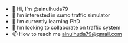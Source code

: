 - 👋 Hi, I’m @ainulhuda79
- 👀 I’m interested in sumo traffic simulator
- 🌱 I’m currently learning PhD
- 💞️ I’m looking to collaborate on traffic system
- 📫 How to reach me ainulhuda79@gmail.com

<!---
ainulhuda79/ainulhuda79 is a ✨ special ✨ repository because its `README.md` (this file) appears on your GitHub profile.
You can click the Preview link to take a look at your changes.
--->
